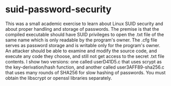 # suid-password-security

This was a small academic exercise to learn about Linux SUID security and about proper handling and storage of passwords. The premise is that the compiled executable should have SUID privileges to 
open the .txt file of the same name which is only readable by the program's owner. The .cfg file serves as password storage and is writable only for the program's owner. An attacker should be able to 
examine and modify the source code, and execute any code they choose, and still not get access to the secret .txt file contents. I show two versions: one called userD41D5.c that uses scrypt as the 
key-derivation/hash function, and another called user3AFF89-sha256.c that uses many rounds of SHA256 for slow hashing of passwords. You must obtain the libscrypt or openssl libraries separately.
